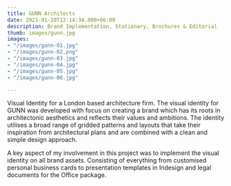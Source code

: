 ```yaml
---
title: GUNN Architects
date: 2021-01-20T12:14:34.000+06:00
description: Brand Implementation, Stationary, Brochures & Editorial
thumb: images/gunn.jpg
images:
- "/images/gunn-01.jpg"
- "/images/gunn-02.png"
- "/images/gunn-03.jpg"
- "/images/gunn-04.jpg"
- "/images/gunn-05.jpg"
- "/images/gunn-06.jpg"

---
```

Visual Identity for a London based architecture firm. The visual identity for GUNN was developed with focus on creating a brand which has its roots in architectonic aesthetics and reflects their values and ambitions. The identity utilises a broad range of gridded patterns and layouts that take their inspiration from architectural plans and are combined with a clean and simple design approach.

A key aspect of my involvement in this project was to implement the visual identity on all brand assets. Consisting of everything from customised personal business cards to presentation templates in Indesign and legal documents for the Office package.